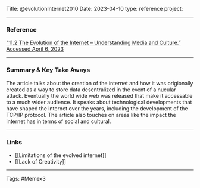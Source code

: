 Title: @evolutionInternet2010  Date: 2023-04-10 type: reference project:

---

### Reference

[“11.2 The Evolution of the Internet – Understanding Media and Culture.” Accessed April 6, 2023](https://open.lib.umn.edu/mediaandculture/chapter/11-2-the-evolution-of-the-internet/)

---

### Summary & Key Take Aways

The article talks about the creation of the internet and how it was origionally created as a way to store data desentralized in the event of a nucular attack. Eventually the world wide web was released that make it accessable to a much wider audience. It speaks about technological developments that have shaped the internet over the years, including the development of the TCP/IP protocol. The article also touches on areas like the impact the internet has in terms of social and cultural.


---

### Links
- [[Limitations of the evolved internet]]
- [[Lack of Creativity]]
---

Tags: #Memex3 